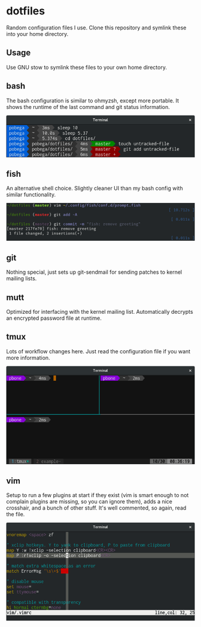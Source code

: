 # dotfiles
Random configuration files I use. Clone this repository and symlink these into your home directory.

## Usage
Use GNU stow to symlink these files to your own home directory.

## bash
The bash configuration is similar to ohmyzsh, except more portable. It shows the runtime of the last command and git status information.

![bashrc screenshot](https://raw.githubusercontent.com/pobega/dotfiles/master/bash.png)

## fish
An alternative shell choice. Slightly cleaner UI than my bash config with similar functionality.

![fish screenshot](https://raw.githubusercontent.com/pobega/dotfiles/master/fish.png)

## git
Nothing special, just sets up git-sendmail for sending patches to kernel mailing lists.

## mutt
Optimized for interfacing with the kernel mailing list. Automatically decrypts an encrypted password file at runtime.

## tmux
Lots of workflow changes here. Just read the configuration file if you want more information.

![tmux screenshot](https://raw.githubusercontent.com/pobega/dotfiles/master/tmux.png)

## vim
Setup to run a few plugins at start if they exist (vim is smart enough to not complain plugins are missing, so you can ignore them), adds a nice crosshair, and a bunch of other stuff. It's well commented, so again, read the file.

![vim4 screenshot](https://raw.githubusercontent.com/pobega/dotfiles/master/vim.png)
